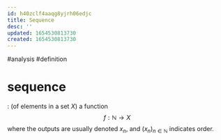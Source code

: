 ```yaml
---
id: h40zclf4aaqg8yjrh06edjc
title: Sequence
desc: ''
updated: 1654530813730
created: 1654530813730
---
```

#analysis #definition 
# sequence
: (of elements in a set $X$) a function 
$$f: \mathbb{N} \rightarrow X$$
where the outputs are usually denoted $x_n$, and $(x_n)_{n \in \mathbb{N}}$ indicates order.
